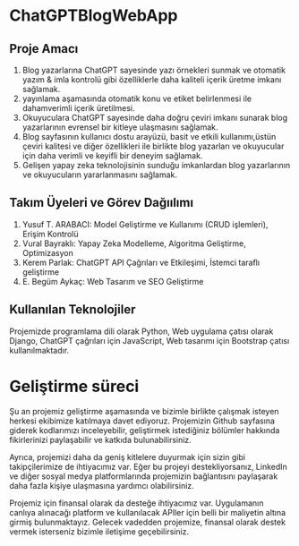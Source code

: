 # ChatGPTBlogWebApp
## Proje Amacı
1. Blog yazarlarına ChatGPT sayesinde yazı örnekleri sunmak ve otomatik yazım & imla kontrolü gibi özelliklerle daha kaliteli içerik üretme imkanı sağlamak.
2. yayınlama aşamasında otomatik konu ve etiket belirlenmesi ile dahamverimli içerik üretilmesi.
3. Okuyuculara ChatGPT sayesinde daha doğru çeviri imkanı sunarak blog yazarlarının evrensel bir kitleye ulaşmasını sağlamak.
4. Blog sayfasının kullanıcı dostu arayüzü, basit ve etkili kullanımı,üstün çeviri kalitesi ve diğer özellikleri ile birlikte blog yazarları ve okuyucular için daha verimli ve keyifli bir deneyim sağlamak.
5. Gelişen yapay zeka teknolojisinin sunduğu imkanlardan blog yazarlarının ve okuyucuların yararlanmasını sağlamak.

## Takım Üyeleri ve Görev Dağıılımı
1. Yusuf T. ARABACI: Model Geliştirme ve Kullanımı (CRUD işlemleri), Erişim Kontrolü 
2. Vural Bayraklı: Yapay Zeka Modelleme, Algoritma Geliştirme, Optimizasyon
3. Kerem Parlak: ChatGPT API Çağrıları ve Etkileşimi, İstemci taraflı geliştirme
4. E. Begüm Aykaç: Web Tasarım ve SEO Geliştirme

## Kullanılan Teknolojiler
Projemizde programlama dili olarak Python, Web uygulama çatısı olarak Django, ChatGPT çağrıları için JavaScript, Web tasarımı için Bootstrap çatısı kullanılmaktadır.

# Geliştirme süreci
Şu an projemiz geliştirme aşamasında ve bizimle birlikte çalışmak isteyen herkesi ekibimize katılmaya davet ediyoruz. Projemizin Github sayfasına giderek kodlarımızı inceleyebilir, geliştirmek istediğiniz bölümler hakkında fikirlerinizi paylaşabilir ve katkıda bulunabilirsiniz.

Ayrıca, projemizi daha da geniş kitlelere duyurmak için sizin gibi takipçilerimize de ihtiyacımız var. Eğer bu projeyi destekliyorsanız, LinkedIn ve diğer sosyal medya platformlarında projemizin bağlantısını paylaşarak daha fazla kişiye ulaşmasına yardımcı olabilirsiniz.

Projemiz için finansal olarak da desteğe ihtiyacımız var. Uygulamanın canlıya alınacağı platform ve kullanılacak APIler için belli bir maliyetin altına girmiş bulunmaktayız. Gelecek vadedden projemize, finansal olarak destek vermek isterseniz bizimle iletişime geçebilirsiniz.

